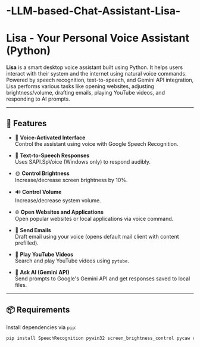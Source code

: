 # -LLM-based-Chat-Assistant-Lisa-


# Lisa - Your Personal Voice Assistant (Python)

**Lisa** is a smart desktop voice assistant built using Python. It helps users interact with their system and the internet using natural voice commands. Powered by speech recognition, text-to-speech, and Gemini API integration, Lisa performs various tasks like opening websites, adjusting brightness/volume, drafting emails, playing YouTube videos, and responding to AI prompts.

---

## 🔧 Features

- 🎤 **Voice-Activated Interface**  
  Control the assistant using voice with Google Speech Recognition.

- 💬 **Text-to-Speech Responses**  
  Uses SAPI.SpVoice (Windows only) to respond audibly.

- 🌞 **Control Brightness**  
  Increase/decrease screen brightness by 10%.

- 🔊 **Control Volume**  
  Increase/decrease system volume.

- 🌐 **Open Websites and Applications**  
  Open popular websites or local applications via voice command.

- 📧 **Send Emails**  
  Draft email using your voice (opens default mail client with content prefilled).

- 🎥 **Play YouTube Videos**  
  Search and play YouTube videos using `pytube`.

- 🤖 **Ask AI (Gemini API)**  
  Send prompts to Google's Gemini API and get responses saved to local files.

---

## 📦 Requirements

Install dependencies via `pip`:

```bash
pip install SpeechRecognition pywin32 screen_brightness_control pycaw requests pytube3
